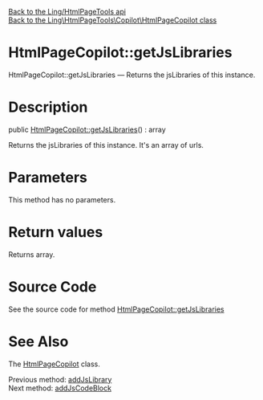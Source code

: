 [Back to the Ling/HtmlPageTools api](https://github.com/lingtalfi/HtmlPageTools/blob/master/doc/api/Ling/HtmlPageTools.md)<br>
[Back to the Ling\HtmlPageTools\Copilot\HtmlPageCopilot class](https://github.com/lingtalfi/HtmlPageTools/blob/master/doc/api/Ling/HtmlPageTools/Copilot/HtmlPageCopilot.md)


HtmlPageCopilot::getJsLibraries
================



HtmlPageCopilot::getJsLibraries — Returns the jsLibraries of this instance.




Description
================


public [HtmlPageCopilot::getJsLibraries](https://github.com/lingtalfi/HtmlPageTools/blob/master/doc/api/Ling/HtmlPageTools/Copilot/HtmlPageCopilot/getJsLibraries.md)() : array




Returns the jsLibraries of this instance.
It's an array of urls.




Parameters
================

This method has no parameters.


Return values
================

Returns array.








Source Code
===========
See the source code for method [HtmlPageCopilot::getJsLibraries](https://github.com/lingtalfi/HtmlPageTools/blob/master/Copilot/HtmlPageCopilot.php#L271-L274)


See Also
================

The [HtmlPageCopilot](https://github.com/lingtalfi/HtmlPageTools/blob/master/doc/api/Ling/HtmlPageTools/Copilot/HtmlPageCopilot.md) class.

Previous method: [addJsLibrary](https://github.com/lingtalfi/HtmlPageTools/blob/master/doc/api/Ling/HtmlPageTools/Copilot/HtmlPageCopilot/addJsLibrary.md)<br>Next method: [addJsCodeBlock](https://github.com/lingtalfi/HtmlPageTools/blob/master/doc/api/Ling/HtmlPageTools/Copilot/HtmlPageCopilot/addJsCodeBlock.md)<br>

